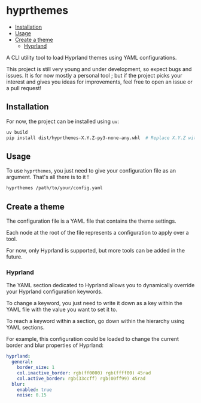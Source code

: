 # hyprthemes

- [Installation](#installation)
- [Usage](#usage)
- [Create a theme](#create-a-theme)
  - [Hyprland](#hyprland)

A CLI utility tool to load Hyprland themes using YAML configurations.

This project is still very young and under development, so expect bugs and
issues. It is for now mostly a personal tool ; but if the project picks your
interest and gives you ideas for improvements, feel free to open an issue or a
pull request!

## Installation

For now, the project can be installed using `uv`: 

```bash
uv build
pip install dist/hyprthemes-X.Y.Z-py3-none-any.whl  # Replace X.Y.Z with the version number
```

## Usage

To use `hyprthemes`, you just need to give your configuration file as an
argument. That's all there is to it !

```bash
hyprthemes /path/to/your/config.yaml
```

## Create a theme

The configuration file is a YAML file that contains the theme settings.

Each node at the root of the file represents a configuration to apply over a
tool.

For now, only Hyprland is supported, but more tools can be added in the future.

### Hyprland

The YAML section dedicated to Hyprland allows you to dynamically override your
Hyprland configuration keywords.

To change a keyword, you just need to write it down as a key within the YAML
file with the value you want to set it to.

To reach a keyword within a section, go down within the hierarchy using YAML
sections.

For example, this configuration could be loaded to change the current border
and blur properties of Hyprland:

```yaml
hyprland:
  general:
    border_size: 1
    col.inactive_border: rgb(ff0000) rgb(ffff00) 45rad
    col.active_border: rgb(33ccff) rgb(00ff99) 45rad
  blur:
    enabled: true
    noise: 0.15
```
